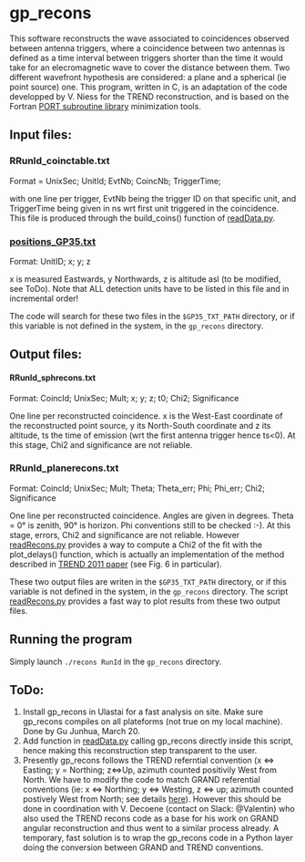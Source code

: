 # gp_recons

This software reconstructs the wave associated to coincidences observed between antenna triggers, where a coincidence between two antennas is defined as a time interval between triggers shorter than the time it would take for an elecromagnetic wave to cover the distance between them. Two different wavefront hypothesis are considered: a plane and a spherical (ie point source) one.
This program, written in C, is an adaptation of the code developped by V. Niess for the TREND reconstruction, and is based on the Fortran [PORT subroutine library](http://www.netlib.org/port/) minimization tools.

## Input files: 
### RRunId_coinctable.txt
Format = UnixSec; UnitId; EvtNb; CoincNb; TriggerTime; 

with one line per trigger, EvtNb being the trigger ID on that specific unit, and TriggerTime being given in ns wrt first unit triggered in the coincidence. This file is produced through the build_coins() function of [readData.py](https://github.com/TREND50/gp_ana/blob/master/readData.py). 

### [positions_GP35.txt](https://github.com/TREND50/gp_recons/blob/master/positions_GP35.txt)
Format: UnitID; x; y; z 

x is measured Eastwards, y Northwards, z is altitude asl (to be modified, see ToDo). 
Note that ALL detection units have to be listed in this file and in incremental order! 

The code will search for these two files in the ```$GP35_TXT_PATH``` directory, or if this variable is not defined in the system, in the ```gp_recons``` directory.


## Output files: 

#### RRunId_sphrecons.txt
Format: CoincId; UnixSec; Mult; x; y; z; t0; Chi2; Significance

One line per reconstructed coincidence. x is the West-East coordinate of the reconstructed point source, y its North-South coordinate and z its altitude, ts the time of emission (wrt the first antenna trigger hence ts<0). At this stage, Chi2 and significance are not reliable. 

### RRunId_planerecons.txt
Format: CoincId; UnixSec; Mult; Theta; Theta_err; Phi; Phi_err; Chi2; Significance

One line per reconstructed coincidence. Angles are given in degrees. Theta = 0° is zenith, 90° is horizon. Phi conventions still to be checked :-).  At this stage, errors, Chi2 and significance are not reliable. However [readRecons.py](https://github.com/TREND50/gp_ana/blob/master/readRecons.py) provides a way to compute a Chi2 of the fit with the plot_delays() function, which is actually an implementation of the method described in [TREND 2011 paper](https://arxiv.org/abs/1007.4359) (see Fig. 6 in particular).

These two output files are writen in the ```$GP35_TXT_PATH``` directory, or if this variable is not defined in the system, in the ```gp_recons``` directory. The script [readRecons.py](https://github.com/TREND50/gp_ana/blob/master/readRecons.py) provides a fast way to plot results from these two output files.

## Running the program
Simply launch ```./recons RunId``` in the ```gp_recons``` directory.

## ToDo:
1. Install gp_recons in Ulastai for a fast analysis on site. Make sure gp_recons compiles on all plateforms (not true on my local machine). Done by Gu Junhua, March 20. 
2. Add function in [readData.py](https://github.com/TREND50/gp_ana/blob/master/readData.py) calling gp_recons directly inside this script, hence making this reconstruction step transparent to the user.
3. Presently gp_recons follows the TREND referntial convention (x <=> Easting; y = Northing; z<=>Up, azimuth counted positivily West from North. We have to modify the code to match GRAND referential conventions (ie: x <=> Northing; y <=> Westing, z <=> up; azimuth counted postively West from North; see details [here](https://github.com/grand-mother/simulations/blob/master/GRANDAngularConventions.pdf)). However this should be done in coordination with V. Decoene (contact on Slack: @Valentin) who also used the TREND recons code as a base for his work on GRAND angular reconstruction and thus went to a similar process already. A temporary, fast solution is to wrap the gp_recons code in a Python layer doing the conversion between GRAND and TREND conventions.

